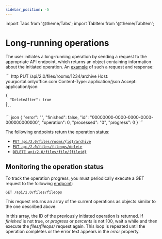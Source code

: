 ```yaml
---
sidebar_position: -5
---
```


import Tabs from '@theme/Tabs';
import TabItem from '@theme/TabItem';

# Long-running operations

The user initiates a long-running operation by sending a request to the appropriate API endpoint, which returns an object containing information about the initiated operation. An [example](../../../../docspace/api-backend/usage-api/archive-room.api.mdx) of such a request and response:

<Tabs>
  <TabItem value="request" label="Request">
    ``` http
    PUT /api/2.0/files/rooms/1234/archive
    Host: yourportal.onlyoffice.com
    Content-Type: application/json
    Accept: application/json

    {
      "DeleteAfter": true
    }
    ```
  </TabItem>
  <TabItem value="response" label="Response">
    ``` json
    {
      "error": "",
      "finished": false,
      "id": "00000000-0000-0000-0000-000000000000",
      "operation": 0,
      "processed": "0",
      "progress": 0
    }
    ```
  </TabItem>
</Tabs>

The following endpoints return the operation status:

- [`PUT api/2.0/files/rooms/{id}/archive`](../../../../docspace/api-backend/usage-api/archive-room.api.mdx)
- [`PUT api/2.0/files/fileops/delete`](../../../../docspace/api-backend/usage-api/delete-batch-items.api.mdx)
- [`DELETE api/2.0/files/file/{fileid}`](../../../../docspace/api-backend/usage-api/delete-file.api.mdx)

## Monitoring the operation status

To track the operation progress, you must periodically execute a GET request to the following [endpoint](../../../../docspace/api-backend/usage-api/get-operation-statuses.api.mdx):

``` http
GET /api/2.0/files/fileops
```

This request returns an array of the current operations as objects similar to the one described above.

In this array, the ID of the previously initiated operation is returned. If *finished* is not true, or *progress* or *percents* is not 100, wait a while and then execute the *files/fileops/* request again. This loop is repeated until the operation completes or the error text appears in the *error* property.
